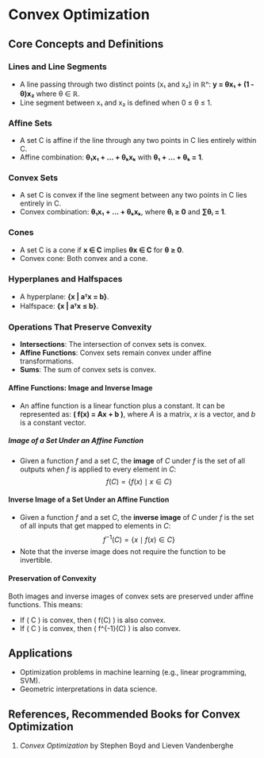 # Convex Optimization

## Core Concepts and Definitions

### Lines and Line Segments
- A line passing through two distinct points (x₁ and x₂) in ℝⁿ:   **y = θx₁ + (1 - θ)x₂**    where θ ∈ ℝ.  
- Line segment between x₁ and x₂ is defined when 0 ≤ θ ≤ 1.

### Affine Sets
- A set C is affine if the line through any two points in C lies entirely within C.  
- Affine combination: **θ₁x₁ + ... + θₖxₖ** with **θ₁ + ... + θₖ = 1**.

### Convex Sets
- A set C is convex if the line segment between any two points in C lies entirely in C.  
- Convex combination: **θ₁x₁ + ... + θₖxₖ**, where **θᵢ ≥ 0** and **∑θᵢ = 1**.

### Cones
- A set C is a cone if **x ∈ C** implies **θx ∈ C** for **θ ≥ 0**.  
- Convex cone: Both convex and a cone.

### Hyperplanes and Halfspaces
- A hyperplane: **{x | aᵀx = b}**.  
- Halfspace: **{x | aᵀx ≤ b}**.

### Operations That Preserve Convexity
- **Intersections**: The intersection of convex sets is convex.  
- **Affine Functions**: Convex sets remain convex under affine transformations.  
- **Sums**: The sum of convex sets is convex.

#### Affine Functions: Image and Inverse Image
- An affine function is a linear function plus a constant. It can be represented as: **\( f(x) = Ax + b \)**, where *A* is a matrix, *x* is a vector, and *b* is a constant vector.
##### Image of a Set Under an Affine Function
- Given a function *f* and a set *C*, the **image** of *C* under *f* is the set of all outputs when *f* is applied to every element in *C*: $$f(C) = \lbrace f(x) \mid x \in C \rbrace$$
#### Inverse Image of a Set Under an Affine Function
- Given a function *f* and a set *C*, the **inverse image** of *C* under *f* is the set of all inputs that get mapped to elements in *C*: $$f^{-1}(C) = \lbrace x \mid f(x) \in C \rbrace$$
- Note that the inverse image does not require the function to be invertible.
#### Preservation of Convexity
Both images and inverse images of convex sets are preserved under affine functions. This means:  
- If \( C \) is convex, then \( f(C) \) is also convex.  
- If \( C \) is convex, then \( f^{-1}(C) \) is also convex.




## Applications
- Optimization problems in machine learning (e.g., linear programming, SVM).  
- Geometric interpretations in data science.  

## References, Recommended Books for Convex Optimization
1. *Convex Optimization* by Stephen Boyd and Lieven Vandenberghe
